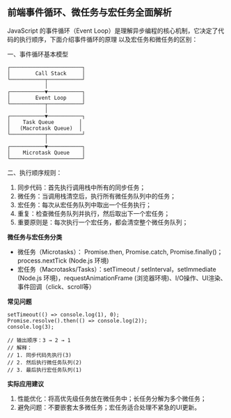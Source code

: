 ## 前端事件循环、微任务与宏任务全面解析

JavaScript 的事件循环（Event Loop）是理解异步编程的核心机制，它决定了代码的执行顺序，下面介绍事件循环的原理 以及宏任务和微任务的区别：

一、事件循环基本模型
```
┌───────────────────────┐
│        Call Stack     │
└───────────┬───────────┘
            │
┌───────────▼───────────┐
│        Event Loop     │
└───────────┬───────────┘
            │
┌───────────▼───────────┐
│    Task Queue        │
│   (Macrotask Queue)  │
└───────────┬───────────┘
            │
┌───────────▼───────────┐
│    Microtask Queue    │
└───────────────────────┘
```
二、执行顺序规则：
1. 同步代码：首先执行调用栈中所有的同步任务；
2. 微任务：当调用栈清空后，执行所有微任务队列中的任务；
3. 宏任务：每次从宏任务队列中取出一个任务执行；
4. 重复：检查微任务队列并执行，然后取出下一个宏任务；
5. 重要原则是：每次执行一个宏任务，都会清空整个微任务队列；

**微任务与宏任务分类**
- 微任务（Microtasks）： Promise.then, Promise.catch, Promise.finally()；process.nextTick (Node.js 环境)
- 宏任务（Macrotasks/Tasks）：setTimeout / setInterval，setImmediate (Node.js 环境)，requestAnimationFrame (浏览器环境)、I/O操作、UI渲染、事件回调（click、scroll等）


**常见问题**
```
setTimeout(() => console.log(1), 0);
Promise.resolve().then(() => console.log(2));
console.log(3);

// 输出顺序：3 → 2 → 1
// 解释：
// 1. 同步代码先执行(3)
// 2. 然后执行微任务队列(2)
// 3. 最后执行宏任务队列(1)
```

**实际应用建议**
1. 性能优化：将高优先级任务放在微任务中；长任务分解为多个微任务；
2. 避免问题：不要嵌套太多微任务；宏任务适合处理不紧急的UI更新。




